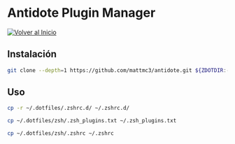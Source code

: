 # Antidote Plugin Manager

[![Volver al Inicio](https://img.shields.io/badge/-Volver_al_Inicio-6e5494?style=for-the-badge&logo=home-assistant&logoColor=white&labelColor=1a1a1a)](../README.md)

## Instalación

```zsh
git clone --depth=1 https://github.com/mattmc3/antidote.git ${ZDOTDIR:-$HOME}/.antidote
```

## Uso

```zsh
cp -r ~/.dotfiles/.zshrc.d/ ~/.zshrc.d/
```

```zsh
cp ~/.dotfiles/zsh/.zsh_plugins.txt ~/.zsh_plugins.txt
```

```zsh
cp ~/.dotfiles/zsh/.zshrc ~/.zshrc
```

